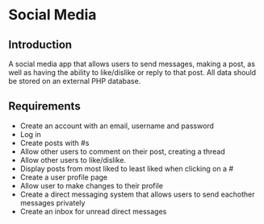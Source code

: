 # Social Media
## Introduction
A social media app that allows users to send messages, making a post, as well as having the ability to like/dislike or reply to that post. All data should be stored on an external PHP database.

## Requirements
- Create an account with an email, username and password
- Log in
- Create posts with #s
- Allow other users to comment on their post, creating a thread
- Allow other users to like/dislike.
- Display posts from most liked to least liked when clicking on a #
- Create a user profile page
- Allow user to make changes to their profile
- Create a direct messaging system that allows users to send eachother messages privately
- Create an inbox for unread direct messages